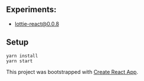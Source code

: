 ## Experiments:

* [lottie-react@0.0.8](https://github.com/chenqingspring/react-lottie)

## Setup

```
yarn install 
yarn start
```

This project was bootstrapped with [Create React App](https://github.com/facebookincubator/create-react-app).
